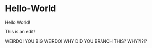 # Hello-World

Hello World!

This is an edit!

WEIRDO! YOU BIG WEIRDO! WHY DID YOU BRANCH THIS? WHY?!?!?

